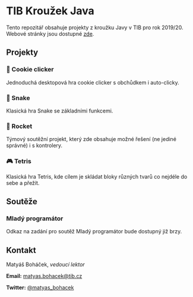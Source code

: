 # TIB Kroužek Java

Tento repozitář obsahuje projekty z kroužku Javy v TIB pro rok 2019/20. Webové stránky jsou dostupné [zde](https://tib.cz/krouzky/trava/kategorie/27).


## Projekty

### 🍪 Cookie clicker

Jednoduchá desktopová hra cookie clicker s obchůdkem i auto-clicky.

### 🐍 Snake

Klasická hra Snake se základními funkcemi.

### 🚀 Rocket

Týmový soutěžní projekt, který zde obsahuje možné řešení (ne jediné správné) i s kontrolery.

### 🎮 Tetris

Klasická hra Tetris, kde cílem je skládat bloky různých tvarů co nejdéle do sebe a přežít.

## Soutěže

### Mladý programátor

Odkaz na zadání pro soutěž Mladý programátor bude dostupný již brzy.

## Kontakt

Matyáš Boháček, *vedoucí lektor*

**Email:** [matyas.bohacek@tib.cz](matyas.bohacek@tib.cz)

**Twitter:** [@matyas_bohacek](https://twitter.com/matyas_bohacek)

